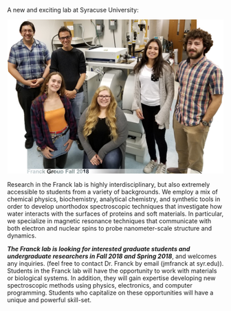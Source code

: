 A new and exciting lab at Syracuse University:

![Group Photo, Fall 2018](assets/group_photo_092918.png)

Research in the Franck lab is highly
    interdisciplinary,
    but also extremely accessible to students from
    a variety of backgrounds.
We employ a mix of
    chemical physics,
    biochemistry,
    analytical chemistry,
    and
    synthetic tools
    in order to develop unorthodox spectroscopic
    techniques that investigate how water interacts
    with the surfaces of proteins and soft materials.
In particular,
    we specialize in magnetic resonance techniques
    that communicate with both electron and nuclear
    spins to probe nanometer-scale structure and
    dynamics.

***The Franck lab is looking for interested graduate students and
undergraduate researchers in Fall 2018 and Spring 2018***,
and welcomes any inquiries.
(feel free to contact Dr. Franck by email (jmfranck at syr.edu)). Students in the Franck lab
will have the opportunity to work with materials or biological systems.
In addition, they will gain expertise developing new spectroscopic
methods using physics, electronics, and computer programming. Students
who capitalize on these opportunities will have a unique and powerful
skill-set.

